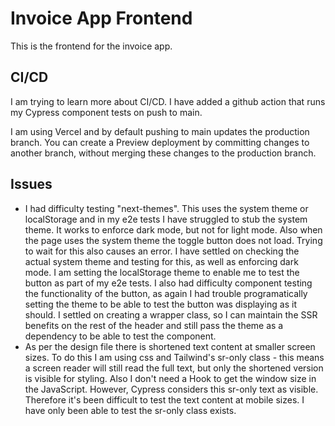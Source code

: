 # Invoice App Frontend

This is the frontend for the invoice app.

## CI/CD

I am trying to learn more about CI/CD. I have added a github action that runs my Cypress component tests on push to main.

I am using Vercel and by default pushing to main updates the production branch. You can create a Preview deployment by committing changes to another branch, without merging these changes to the production branch.

## Issues

- I had difficulty testing "next-themes". This uses the system theme or localStorage and in my e2e tests I have struggled to stub the system theme. It works to enforce dark mode, but not for light mode. Also when the page uses the system theme the toggle button does not load. Trying to wait for this also causes an error. I have settled on checking the actual system theme and testing for this, as well as enforcing dark mode. I am setting the localStorage theme to enable me to test the button as part of my e2e tests. I also had difficulty component testing the functionality of the button, as again I had trouble programatically setting the theme to be able to test the button was displaying as it should. I settled on creating a wrapper class, so I can maintain the SSR benefits on the rest of the header and still pass the theme as a dependency to be able to test the component.
- As per the design file there is shortened text content at smaller screen sizes. To do this I am using css and Tailwind's sr-only class - this means a screen reader will still read the full text, but only the shortened version is visible for styling. Also I don't need a Hook to get the window size in the JavaScript. However, Cypress considers this sr-only text as visible. Therefore it's been difficult to test the text content at mobile sizes. I have only been able to test the sr-only class exists.
